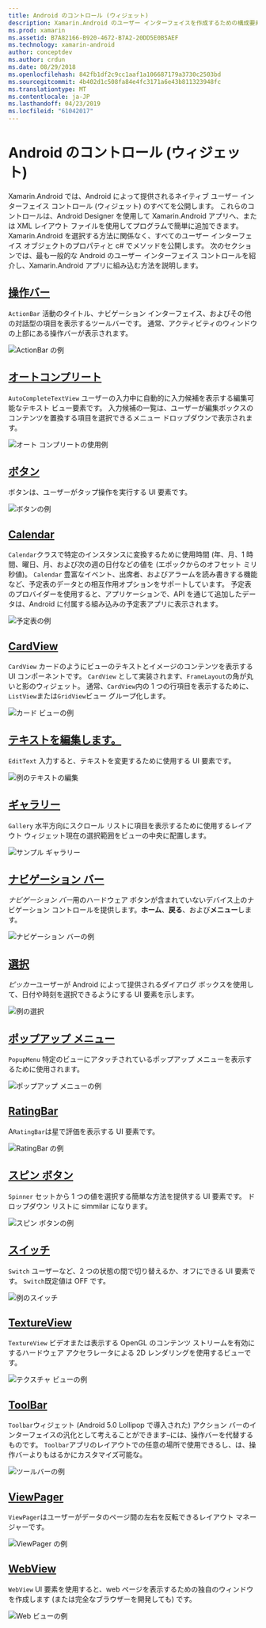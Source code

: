 ```yaml
---
title: Android のコントロール (ウィジェット)
description: Xamarin.Android のユーザー インターフェイスを作成するための構成要素
ms.prod: xamarin
ms.assetid: B7A82166-B920-4672-B7A2-20DD5E0B5AEF
ms.technology: xamarin-android
author: conceptdev
ms.author: crdun
ms.date: 08/29/2018
ms.openlocfilehash: 842fb1df2c9cc1aaf1a106687179a3730c2503bd
ms.sourcegitcommit: 4b402d1c508fa84e4fc3171a6e43b811323948fc
ms.translationtype: MT
ms.contentlocale: ja-JP
ms.lasthandoff: 04/23/2019
ms.locfileid: "61042017"
---
```

# <a name="android-controls-widgets"></a>Android のコントロール (ウィジェット)

Xamarin.Android では、Android によって提供されるネイティブ ユーザー インターフェイス コントロール (ウィジェット) のすべてを公開します。 これらのコントロールは、Android Designer を使用して Xamarin.Android アプリへ、または XML レイアウト ファイルを使用してプログラムで簡単に追加できます。 Xamarin.Android を選択する方法に関係なく、すべてのユーザー インターフェイス オブジェクトのプロパティと c# でメソッドを公開します。 次のセクションでは、最も一般的な Android のユーザー インターフェイス コントロールを紹介し、Xamarin.Android アプリに組み込む方法を説明します。

## <a name="action-barandroiduser-interfacecontrolsaction-barmd"></a>[操作バー](~/android/user-interface/controls/action-bar.md) 

`ActionBar` 活動のタイトル、ナビゲーション インターフェイス、およびその他の対話型の項目を表示するツールバーです。 通常、アクティビティのウィンドウの上部にある操作バーが表示されます。

![ActionBar の例](images/action-bar.png)


## <a name="auto-completeandroiduser-interfacecontrolsauto-completemd"></a>[オートコンプリート](~/android/user-interface/controls/auto-complete.md)

`AutoCompleteTextView` ユーザーの入力中に自動的に入力候補を表示する編集可能なテキスト ビュー要素です。 入力候補の一覧は、ユーザーが編集ボックスのコンテンツを置換する項目を選択できるメニュー ドロップダウンで表示されます。

![オート コンプリートの使用例](images/auto-complete.png)


## <a name="buttonsandroiduser-interfacecontrolsbuttonsindexmd"></a>[ボタン](~/android/user-interface/controls/buttons/index.md)

ボタンは、ユーザーがタップ操作を実行する UI 要素です。

![ボタンの例](images/buttons.png)


## <a name="calendarandroiduser-interfacecontrolscalendarmd"></a>[Calendar](~/android/user-interface/controls/calendar.md)

`Calendar`クラスで特定のインスタンスに変換するために使用時間 (年、月、1 時間、曜日、月、および次の週の日付などの値を (エポックからのオフセット ミリ秒値)。
`Calendar` 豊富なイベント、出席者、およびアラームを読み書きする機能など、予定表のデータとの相互作用オプションをサポートしています。 予定表のプロバイダーを使用すると、アプリケーションで、API を通じて追加したデータは、Android に付属する組み込みの予定表アプリに表示されます。

![予定表の例](images/calendar.png)


## <a name="cardviewandroiduser-interfacecontrolscard-viewmd"></a>[CardView](~/android/user-interface/controls/card-view.md)

`CardView` カードのようにビューのテキストとイメージのコンテンツを表示する UI コンポーネントです。 `CardView` として実装されます、`FrameLayout`の角が丸いと影のウィジェット。 通常、`CardView`内の 1 つの行項目を表示するために、`ListView`または`GridView`ビュー グループ化します。

![カード ビューの例](images/cardview.png)


## <a name="edit-textandroiduser-interfacecontrolsedit-textmd"></a>[テキストを編集します。](~/android/user-interface/controls/edit-text.md)

`EditText` 入力すると、テキストを変更するために使用する UI 要素です。

![例のテキストの編集](images/edit-text.png)


## <a name="galleryandroiduser-interfacecontrolsgallerymd"></a>[ギャラリー](~/android/user-interface/controls/gallery.md)

`Gallery` 水平方向にスクロール リストに項目を表示するために使用するレイアウト ウィジェット現在の選択範囲をビューの中央に配置します。

![サンプル ギャラリー](images/gallery.png)


## <a name="navigation-barandroiduser-interfacecontrolsnavigation-barmd"></a>[ナビゲーション バー](~/android/user-interface/controls/navigation-bar.md)

*ナビゲーション バー*用のハードウェア ボタンが含まれていないデバイス上のナビゲーション コントロールを提供します。**ホーム**、**戻る**、および**メニュー**します。

![ナビゲーション バーの例](images/navigation-bar.png)


## <a name="pickersandroiduser-interfacecontrolspickersindexmd"></a>[選択](~/android/user-interface/controls/pickers/index.md)

*ピッカー*ユーザーが Android によって提供されるダイアログ ボックスを使用して、日付や時刻を選択できるようにする UI 要素を示します。

![例の選択](images/picker.png)


## <a name="popup-menuandroiduser-interfacecontrolspopup-menumd"></a>[ポップアップ メニュー](~/android/user-interface/controls/popup-menu.md)

`PopupMenu` 特定のビューにアタッチされているポップアップ メニューを表示するために使用されます。

![ポップアップ メニューの例](images/popup-menu.png)


## <a name="ratingbarandroiduser-interfacecontrolsratingbarmd"></a>[RatingBar](~/android/user-interface/controls/ratingbar.md)

A`RatingBar`は星で評価を表示する UI 要素です。

![RatingBar の例](ratingbar-images/01-ratingbar.png)


## <a name="spinnerandroiduser-interfacecontrolsspinnermd"></a>[スピン ボタン](~/android/user-interface/controls/spinner.md)

`Spinner` セットから 1 つの値を選択する簡単な方法を提供する UI 要素です。 ドロップダウン リストに simmilar になります。 

![スピン ボタンの例](images/spinner.png)


## <a name="switchandroiduser-interfacecontrolsswitchmd"></a>[スイッチ](~/android/user-interface/controls/switch.md)

`Switch` ユーザーなど、2 つの状態の間で切り替えるか、オフにできる UI 要素です。 `Switch`既定値は OFF です。

![例のスイッチ](images/switch.png)


## <a name="textureviewandroiduser-interfacecontrolstexture-viewmd"></a>[TextureView](~/android/user-interface/controls/texture-view.md)

`TextureView` ビデオまたは表示する OpenGL のコンテンツ ストリームを有効にするハードウェア アクセラレータによる 2D レンダリングを使用するビューです。

![テクスチャ ビューの例](images/texture-view.png)


## <a name="toolbarandroiduser-interfacecontrolstool-barindexmd"></a>[ToolBar](~/android/user-interface/controls/tool-bar/index.md)

`Toolbar`ウィジェット (Android 5.0 Lollipop で導入された) アクション バーのインターフェイスの汎化として考えることができます&ndash;には、操作バーを代替するものです。 `Toolbar`アプリのレイアウトでの任意の場所で使用できるし、は、操作バーよりもはるかにカスタマイズ可能な。

![ツールバーの例](images/toolbar.png)


## <a name="viewpagerandroiduser-interfacecontrolsview-pagerindexmd"></a>[ViewPager](~/android/user-interface/controls/view-pager/index.md) 

`ViewPager`はユーザーがデータのページ間の左右を反転できるレイアウト マネージャーです。

![ViewPager の例](images/viewpager.png)


## <a name="webviewandroiduser-interfacecontrolsweb-viewmd"></a>[WebView](~/android/user-interface/controls/web-view.md)

`WebView` UI 要素を使用すると、web ページを表示するための独自のウィンドウを作成します (または完全なブラウザーを開発しても) です。

![Web ビューの例](images/web-view.png)

